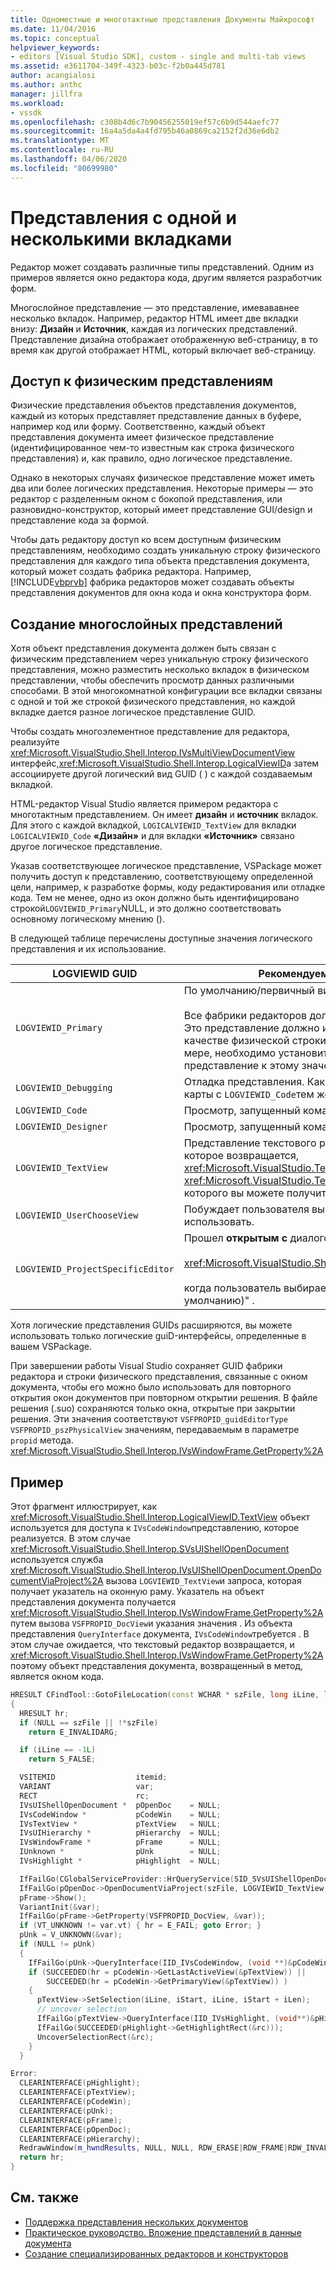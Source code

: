 ```yaml
---
title: Одноместные и многотактные представления Документы Майкрософт
ms.date: 11/04/2016
ms.topic: conceptual
helpviewer_keywords:
- editors [Visual Studio SDK], custom - single and multi-tab views
ms.assetid: e3611704-349f-4323-b03c-f2b0a445d781
author: acangialosi
ms.author: anthc
manager: jillfra
ms.workload:
- vssdk
ms.openlocfilehash: c308b4d6c7b90456255019ef57c6b9d544aefc77
ms.sourcegitcommit: 16a4a5da4a4fd795b46a0869ca2152f2d36e6db2
ms.translationtype: MT
ms.contentlocale: ru-RU
ms.lasthandoff: 04/06/2020
ms.locfileid: "80699980"
---
```

# <a name="single-and-multi-tab-views"></a>Представления с одной и несколькими вкладками
Редактор может создавать различные типы представлений. Одним из примеров является окно редактора кода, другим является разработчик форм.

 Многослойное представление — это представление, имевававнее несколько вкладок. Например, редактор HTML имеет две вкладки внизу: **Дизайн** и **Источник**, каждая из логических представлений. Представление дизайна отображает отображенную веб-страницу, в то время как другой отображает HTML, который включает веб-страницу.

## <a name="accessing-physical-views"></a>Доступ к физическим представлениям
 Физические представления объектов представления документов, каждый из которых представляет представление данных в буфере, например код или форму. Соответственно, каждый объект представления документа имеет физическое представление (идентифицированное чем-то известным как строка физического представления) и, как правило, одно логическое представление.

 Однако в некоторых случаях физическое представление может иметь два или более логических представления. Некоторые примеры — это редактор с разделенным окном с бокопой представления, или разновидно-конструктор, который имеет представление GUI/design и представление кода за формой.

 Чтобы дать редактору доступ ко всем доступным физическим представлениям, необходимо создать уникальную строку физического представления для каждого типа объекта представления документа, который может создать фабрика редактора. Например, [!INCLUDE[vbprvb](../code-quality/includes/vbprvb_md.md)] фабрика редакторов может создавать объекты представления документов для окна кода и окна конструктора форм.

## <a name="creating-multi-tabbed-views"></a>Создание многослойных представлений
 Хотя объект представления документа должен быть связан с физическим представлением через уникальную строку физического представления, можно разместить несколько вкладок в физическом представлении, чтобы обеспечить просмотр данных различными способами. В этой многокомнатной конфигурации все вкладки связаны с одной и той же строкой физического представления, но каждой вкладке дается разное логическое представление GUID.

 Чтобы создать многоэлементное представление для редактора, реализуйте <xref:Microsoft.VisualStudio.Shell.Interop.IVsMultiViewDocumentView> интерфейс,<xref:Microsoft.VisualStudio.Shell.Interop.LogicalViewID>а затем ассоциируете другой логический вид GUID ( ) с каждой создаваемым вкладкой.

 HTML-редактор Visual Studio является примером редактора с многотактным представлением. Он имеет **дизайн** и **источник** вкладок. Для этого с каждой вкладкой, `LOGICALVIEWID_TextView` для вкладки `LOGICALVIEWID_Code` **«Дизайн»** и для вкладки **«Источник»** связано другое логическое представление.

 Указав соответствующее логическое представление, VSPackage может получить доступ к представлению, соответствующему определенной цели, например, к разработке формы, коду редактирования или отладке кода. Тем не менее, одно из окон должно быть идентифицировано строкой`LOGVIEWID_Primary`NULL, и это должно соответствовать основному логическому мнению ().

 В следующей таблице перечислены доступные значения логического представления и их использование.

|LOGVIEWID GUID|Рекомендуемое использование|
|--------------------|---------------------|
|`LOGVIEWID_Primary`|По умолчанию/первичный вид фабрики редакторов.<br /><br /> Все фабрики редакторов должны поддерживать это значение. Это представление должно использовать строку NULL в качестве физической строки представления. По крайней мере, необходимо установить одно логическое представление к этому значению.|
|`LOGVIEWID_Debugging`|Отладка представления. Как `LOGVIEWID_Debugging` правило, карты с `LOGVIEWID_Code`тем же представлением, что и .|
|`LOGVIEWID_Code`|Просмотр, запущенный командой **View Code.**|
|`LOGVIEWID_Designer`|Просмотр, запущенный командой **View Form.**|
|`LOGVIEWID_TextView`|Представление текстового редактора. Это представление, которое возвращается, <xref:Microsoft.VisualStudio.TextManager.Interop.IVsCodeWindow> <xref:Microsoft.VisualStudio.TextManager.Interop.IVsTextView>из которого вы можете получить доступ.|
|`LOGVIEWID_UserChooseView`|Побуждает пользователя выбрать, какое представление использовать.|
|`LOGVIEWID_ProjectSpecificEditor`|Прошел **открытым с** диалоговой коробкой<br /><br /> <xref:Microsoft.VisualStudio.Shell.Interop.IVsProject.OpenItem%2A><br /><br /> когда пользователь выбирает запись "(редактор проекта по умолчанию)" .|

 Хотя логические представления GUIDs расширяются, вы можете использовать только логические guiD-интерфейсы, определенные в вашем VSPackage.

 При завершении работы Visual Studio сохраняет GUID фабрики редактора и строки физического представления, связанные с окном документа, чтобы его можно было использовать для повторного открытия окон документов при повторном открытии решения. В файле решения (.suo) сохраняются только окна, открытые при закрытии решения. Эти значения соответствуют `VSFPROPID_guidEditorType` `VSFPROPID_pszPhysicalView` значениям, передаваемым в параметре `propid` метода. <xref:Microsoft.VisualStudio.Shell.Interop.IVsWindowFrame.GetProperty%2A>

## <a name="example"></a>Пример
 Этот фрагмент иллюстрирует, как <xref:Microsoft.VisualStudio.Shell.Interop.LogicalViewID.TextView> объект используется для доступа к `IVsCodeWindow`представлению, которое реализуется. В этом случае <xref:Microsoft.VisualStudio.Shell.Interop.SVsUIShellOpenDocument> используется служба <xref:Microsoft.VisualStudio.Shell.Interop.IVsUIShellOpenDocument.OpenDocumentViaProject%2A> вызова `LOGVIEWID_TextView`и запроса, которая получает указатель на оконную раму. Указатель на объект представления документа получается <xref:Microsoft.VisualStudio.Shell.Interop.IVsWindowFrame.GetProperty%2A> путем вызова `VSFPROPID_DocView`и указания значения . Из объекта представления `QueryInterface` документа, `IVsCodeWindow`требуется . В этом случае ожидается, что текстовый редактор возвращается, и <xref:Microsoft.VisualStudio.Shell.Interop.IVsWindowFrame.GetProperty%2A> поэтому объект представления документа, возвращенный в метод, является окном кода.

```cpp
HRESULT CFindTool::GotoFileLocation(const WCHAR * szFile, long iLine, long iStart, long iLen)
{
  HRESULT hr;
  if (NULL == szFile || !*szFile)
    return E_INVALIDARG;

  if (iLine == -1L)
    return S_FALSE;

  VSITEMID                  itemid;
  VARIANT                   var;
  RECT                      rc;
  IVsUIShellOpenDocument *  pOpenDoc    = NULL;
  IVsCodeWindow *           pCodeWin    = NULL;
  IVsTextView *             pTextView   = NULL;
  IVsUIHierarchy *          pHierarchy  = NULL;
  IVsWindowFrame *          pFrame      = NULL;
  IUnknown *                pUnk        = NULL;
  IVsHighlight *            pHighlight  = NULL;

  IfFailGo(CGlobalServiceProvider::HrQueryService(SID_SVsUIShellOpenDocument, IID_IVsUIShellOpenDocument, (void **)&pOpenDoc));
  IfFailGo(pOpenDoc->OpenDocumentViaProject(szFile, LOGVIEWID_TextView, NULL, &pHierarchy, &itemid, &pFrame));
  pFrame->Show();
  VariantInit(&var);
  IfFailGo(pFrame->GetProperty(VSFPROPID_DocView, &var));
  if (VT_UNKNOWN != var.vt) { hr = E_FAIL; goto Error; }
  pUnk = V_UNKNOWN(&var);
  if (NULL != pUnk)
  {
    IfFailGo(pUnk->QueryInterface(IID_IVsCodeWindow, (void **)&pCodeWin));
    if (SUCCEEDED(hr = pCodeWin->GetLastActiveView(&pTextView)) ||
        SUCCEEDED(hr = pCodeWin->GetPrimaryView(&pTextView)) )
    {
      pTextView->SetSelection(iLine, iStart, iLine, iStart + iLen);
      // uncover selection
      IfFailGo(pTextView->QueryInterface(IID_IVsHighlight, (void**)&pHighlight));
      IfFailGo(SUCCEEDED(pHighlight->GetHighlightRect(&rc)));
      UncoverSelectionRect(&rc);
    }
  }

Error:
  CLEARINTERFACE(pHighlight);
  CLEARINTERFACE(pTextView);
  CLEARINTERFACE(pCodeWin);
  CLEARINTERFACE(pUnk);
  CLEARINTERFACE(pFrame);
  CLEARINTERFACE(pOpenDoc);
  CLEARINTERFACE(pHierarchy);
  RedrawWindow(m_hwndResults, NULL, NULL, RDW_ERASE|RDW_FRAME|RDW_INVALIDATE|RDW_ALLCHILDREN);
  return hr;
}
```

## <a name="see-also"></a>См. также
- [Поддержка представления нескольких документов](../extensibility/supporting-multiple-document-views.md)
- [Практическое руководство. Вложение представлений в данные документа](../extensibility/how-to-attach-views-to-document-data.md)
- [Создание специализированных редакторов и конструкторов](../extensibility/creating-custom-editors-and-designers.md)
